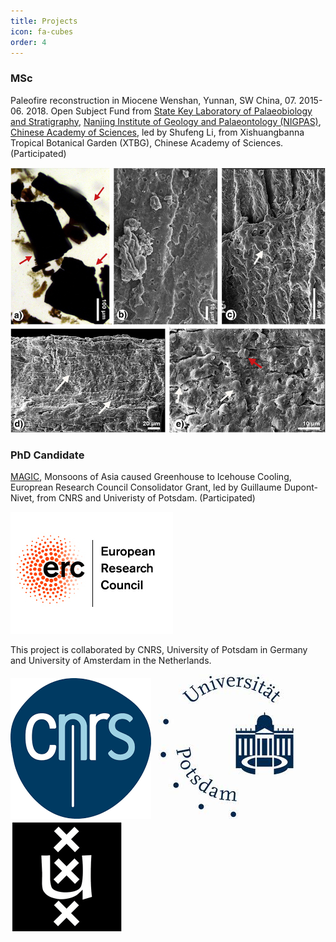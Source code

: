 ```yaml
---
title: Projects
icon: fa-cubes
order: 4
---
```


<script type="text/javascript" src="assets/js/gem-download-count.js" defer></script>

### MSc

Paleofire reconstruction in Miocene Wenshan, Yunnan, SW China, 07. 2015-06. 2018. Open Subject Fund from <a href="http://english.nigpas.cas.cn/rh/rd/sklps/" target="_blank">State Key Laboratory of Palaeobiology and Stratigraphy</a>, <a href="http://english.nigpas.cas.cn" target="_blank">Nanjing Institute of Geology and Palaeontology (NIGPAS)</a>, <a href="http://english.cas.cn" target="_blank">Chinese Academy of Sciences</a>, led by Shufeng Li, from Xishuangbanna Tropical Botanical Garden (XTBG), Chinese Academy of Sciences. (Participated)

<img src="assets/images/charcoal.jpg">


### PhD Candidate

<a href="https://cordis.europa.eu/project/rcn/197271_en.html" target="_blank">MAGIC</a>, Monsoons of Asia caused Greenhouse to Icehouse Cooling, Europrean Research Council Consolidator Grant, led by Guillaume Dupont-Nivet, from CNRS and Univeristy of Potsdam. (Participated)

<img src="assets/images/erc1.jpg">

This project is collaborated by CNRS, University of Potsdam in Germany and University of Amsterdam in the Netherlands.

<img src="assets/images/cnrs.png">   <img src="assets/images/potsdam.jpg">    <img src="assets/images/UVA.png">
